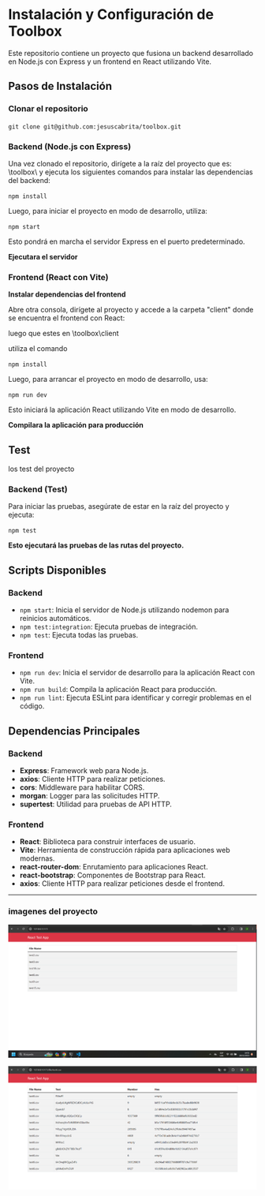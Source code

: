 # Instalación y Configuración de Toolbox

Este repositorio contiene un proyecto que fusiona un backend desarrollado en Node.js con Express y un frontend en React utilizando Vite.

## Pasos de Instalación

### Clonar el repositorio

`git clone git@github.com:jesuscabrita/toolbox.git`

### Backend (Node.js con Express)

 Una vez clonado el repositorio, dirígete a la raíz del proyecto que es:  \toolbox\ y ejecuta los siguientes comandos para instalar las dependencias del backend:

`npm install`

 Luego, para iniciar el proyecto en modo de desarrollo, utiliza:

 `npm start`

Esto pondrá en marcha el servidor Express en el puerto predeterminado.

**Ejecutara el servidor**


### Frontend (React con Vite)

**Instalar dependencias del frontend**

Abre otra consola, dirígete al proyecto y accede a la carpeta "client" donde se encuentra el frontend con React:

luego que estes en \toolbox\client

utiliza el comando 

 `npm install`

Luego, para arrancar el proyecto en modo de desarrollo, usa:

 `npm run dev`

Esto iniciará la aplicación React utilizando Vite en modo de desarrollo.

**Compilara la aplicación para producción**

## Test
 los test del proyecto 

### Backend (Test)

Para iniciar las pruebas, asegúrate de estar en la raíz del proyecto y ejecuta:

`npm test`

**Esto ejecutará las pruebas de las rutas del proyecto.**

## Scripts Disponibles

### Backend

- `npm start`: Inicia el servidor de Node.js utilizando nodemon para reinicios automáticos.
- `npm test:integration`: Ejecuta pruebas de integración.
- `npm test`: Ejecuta todas las pruebas.

### Frontend

- `npm run dev`: Inicia el servidor de desarrollo para la aplicación React con Vite.
- `npm run build`: Compila la aplicación React para producción.
- `npm run lint`: Ejecuta ESLint para identificar y corregir problemas en el código.

## Dependencias Principales

### Backend

- **Express**: Framework web para Node.js.
- **axios**: Cliente HTTP para realizar peticiones.
- **cors**: Middleware para habilitar CORS.
- **morgan**: Logger para las solicitudes HTTP.
- **supertest**: Utilidad para pruebas de API HTTP.

### Frontend

- **React**: Biblioteca para construir interfaces de usuario.
- **Vite**: Herramienta de construcción rápida para aplicaciones web modernas.
- **react-router-dom**: Enrutamiento para aplicaciones React.
- **react-bootstrap**: Componentes de Bootstrap para React.
- **axios**: Cliente HTTP para realizar peticiones desde el frontend.

---

### imagenes del proyecto 

![Alt text](image.png)

![Alt text](image-1.png)
